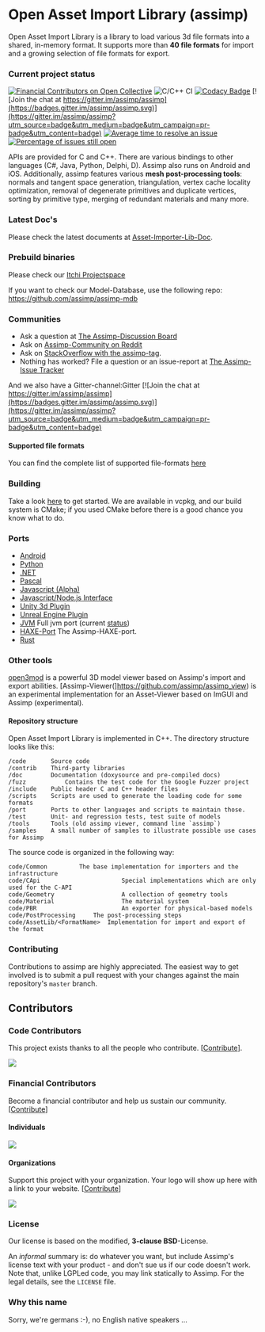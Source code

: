 Open Asset Import Library (assimp)
==================================

Open Asset Import Library is a library to load various 3d file formats into a shared, in-memory format. It supports more than __40 file formats__ for import and a growing selection of file formats for export.

### Current project status ###
[![Financial Contributors on Open Collective](https://opencollective.com/assimp/all/badge.svg?label=financial+contributors)](https://opencollective.com/assimp) 
![C/C++ CI](https://github.com/assimp/assimp/workflows/C/C++%20CI/badge.svg)
[![Codacy Badge](https://app.codacy.com/project/badge/Grade/9973693b7bdd4543b07084d5d9cf4745)](https://www.codacy.com/gh/assimp/assimp/dashboard?utm_source=github.com&amp;utm_medium=referral&amp;utm_content=assimp/assimp&amp;utm_campaign=Badge_Grade)
[![Join the chat at https://gitter.im/assimp/assimp](https://badges.gitter.im/assimp/assimp.svg)](https://gitter.im/assimp/assimp?utm_source=badge&utm_medium=badge&utm_campaign=pr-badge&utm_content=badge)
[![Average time to resolve an issue](http://isitmaintained.com/badge/resolution/assimp/assimp.svg)](http://isitmaintained.com/project/assimp/assimp "Average time to resolve an issue")
[![Percentage of issues still open](http://isitmaintained.com/badge/open/assimp/assimp.svg)](http://isitmaintained.com/project/assimp/assimp "Percentage of issues still open")
<br>

APIs are provided for C and C++. There are various bindings to other languages (C#, Java, Python, Delphi, D). Assimp also runs on Android and iOS.
Additionally, assimp features various __mesh post-processing tools__: normals and tangent space generation, triangulation, vertex cache locality optimization, removal of degenerate primitives and duplicate vertices, sorting by primitive type, merging of redundant materials and many more.

### Latest Doc's ###
Please check the latest documents at [Asset-Importer-Lib-Doc](https://assimp-docs.readthedocs.io/en/latest/). 

### Prebuild binaries ###
Please check our [Itchi Projectspace](https://kimkulling.itch.io/the-asset-importer-lib)

If you want to check our Model-Database, use the following repo: https://github.com/assimp/assimp-mdb

### Communities ###
- Ask a question at [The Assimp-Discussion Board](https://github.com/assimp/assimp/discussions)
- Ask on [Assimp-Community on Reddit](https://www.reddit.com/r/Assimp/)
- Ask on [StackOverflow with the assimp-tag](http://stackoverflow.com/questions/tagged/assimp?sort=newest). 
- Nothing has worked? File a question or an issue-report at [The Assimp-Issue Tracker](https://github.com/assimp/assimp/issues)

And we also have a Gitter-channel:Gitter [![Join the chat at https://gitter.im/assimp/assimp](https://badges.gitter.im/assimp/assimp.svg)](https://gitter.im/assimp/assimp?utm_source=badge&utm_medium=badge&utm_campaign=pr-badge&utm_content=badge)<br>

#### Supported file formats ####
You can find the complete list of supported file-formats [here](https://github.com/assimp/assimp/blob/master/doc/Fileformats.md)

### Building ###
Take a look [here](https://github.com/assimp/assimp/blob/master/Build.md) to get started. We are available in vcpkg, and our build system is CMake; if you used CMake before there is a good chance you know what to do.

### Ports ###
* [Android](port/AndroidJNI/README.md)
* [Python](port/PyAssimp/README.md)
* [.NET](https://bitbucket.org/Starnick/assimpnet/src/master/)
* [Pascal](port/AssimpPascal/Readme.md)
* [Javascript (Alpha)](https://github.com/makc/assimp2json)
* [Javascript/Node.js Interface](https://github.com/kovacsv/assimpjs)
* [Unity 3d Plugin](https://ricardoreis.net/trilib-2/)
* [Unreal Engine Plugin](https://github.com/irajsb/UE4_Assimp/)
* [JVM](https://github.com/kotlin-graphics/assimp) Full jvm port (current [status](https://github.com/kotlin-graphics/assimp/wiki/Status))
* [HAXE-Port](https://github.com/longde123/assimp-haxe) The Assimp-HAXE-port.
* [Rust](https://github.com/jkvargas/russimp)

### Other tools ###
[open3mod](https://github.com/acgessler/open3mod) is a powerful 3D model viewer based on Assimp's import and export abilities.
[Assimp-Viewer(]https://github.com/assimp/assimp_view) is an experimental implementation for an Asset-Viewer based on ImGUI and Assimp (experimental).

#### Repository structure ####
Open Asset Import Library is implemented in C++. The directory structure looks like this:

	/code		Source code
	/contrib	Third-party libraries
	/doc		Documentation (doxysource and pre-compiled docs)
	/fuzz           Contains the test code for the Google Fuzzer project
	/include	Public header C and C++ header files
	/scripts 	Scripts are used to generate the loading code for some formats
	/port		Ports to other languages and scripts to maintain those.
	/test		Unit- and regression tests, test suite of models
	/tools		Tools (old assimp viewer, command line `assimp`)
	/samples	A small number of samples to illustrate possible use cases for Assimp

The source code is organized in the following way:

	code/Common			The base implementation for importers and the infrastructure
	code/CApi                       Special implementations which are only used for the C-API
	code/Geometry                   A collection of geometry tools
	code/Material                   The material system
	code/PBR                        An exporter for physical-based models
	code/PostProcessing		The post-processing steps
	code/AssetLib/<FormatName>	Implementation for import and export of the format

### Contributing ###
Contributions to assimp are highly appreciated. The easiest way to get involved is to submit
a pull request with your changes against the main repository's `master` branch.

## Contributors

### Code Contributors

This project exists thanks to all the people who contribute. [[Contribute](CONTRIBUTING.md)].

<a href="https://github.com/assimp/assimp/graphs/contributors"><img src="https://opencollective.com/assimp/contributors.svg?width=890&button=false" /></a>

### Financial Contributors

Become a financial contributor and help us sustain our community. [[Contribute](https://opencollective.com/assimp/contribute)]

#### Individuals

<a href="https://opencollective.com/assimp"><img src="https://opencollective.com/assimp/individuals.svg?width=890"></a>


#### Organizations

Support this project with your organization. Your logo will show up here with a link to your website. [[Contribute](https://opencollective.com/assimp/contribute)]

<a href="https://opencollective.com/assimp/organization/0/website"><img src="https://opencollective.com/assimp/organization/0/avatar.svg"></a>

### License ###
Our license is based on the modified, __3-clause BSD__-License.

An _informal_ summary is: do whatever you want, but include Assimp's license text with your product -
and don't sue us if our code doesn't work. Note that, unlike LGPLed code, you may link statically to Assimp.
For the legal details, see the `LICENSE` file.

### Why this name ###
Sorry, we're germans :-), no English native speakers ...
